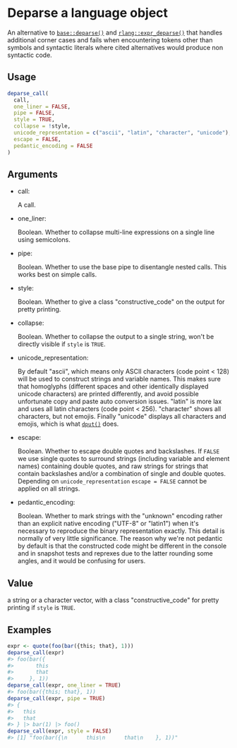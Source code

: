 # Deparse a language object

An alternative to
[`base::deparse()`](https://rdrr.io/r/base/deparse.html) and
[`rlang::expr_deparse()`](https://rlang.r-lib.org/reference/expr_print.html)
that handles additional corner cases and fails when encountering tokens
other than symbols and syntactic literals where cited alternatives would
produce non syntactic code.  
  

## Usage

``` r
deparse_call(
  call,
  one_liner = FALSE,
  pipe = FALSE,
  style = TRUE,
  collapse = !style,
  unicode_representation = c("ascii", "latin", "character", "unicode"),
  escape = FALSE,
  pedantic_encoding = FALSE
)
```

## Arguments

- call:

  A call.

- one_liner:

  Boolean. Whether to collapse multi-line expressions on a single line
  using semicolons.

- pipe:

  Boolean. Whether to use the base pipe to disentangle nested calls.
  This works best on simple calls.

- style:

  Boolean. Whether to give a class "constructive_code" on the output for
  pretty printing.

- collapse:

  Boolean. Whether to collapse the output to a single string, won't be
  directly visible if `style` is `TRUE`.

- unicode_representation:

  By default "ascii", which means only ASCII characters (code point
  \< 128) will be used to construct strings and variable names. This
  makes sure that homoglyphs (different spaces and other identically
  displayed unicode characters) are printed differently, and avoid
  possible unfortunate copy and paste auto conversion issues. "latin" is
  more lax and uses all latin characters (code point \< 256).
  "character" shows all characters, but not emojis. Finally "unicode"
  displays all characters and emojis, which is what
  [`dput()`](https://rdrr.io/r/base/dput.html) does.

- escape:

  Boolean. Whether to escape double quotes and backslashes. If `FALSE`
  we use single quotes to surround strings (including variable and
  element names) containing double quotes, and raw strings for strings
  that contain backslashes and/or a combination of single and double
  quotes. Depending on `unicode_representation` `escape = FALSE` cannot
  be applied on all strings.

- pedantic_encoding:

  Boolean. Whether to mark strings with the "unknown" encoding rather
  than an explicit native encoding ("UTF-8" or "latin1") when it's
  necessary to reproduce the binary representation exactly. This detail
  is normally of very little significance. The reason why we're not
  pedantic by default is that the constructed code might be different in
  the console and in snapshot tests and reprexes due to the latter
  rounding some angles, and it would be confusing for users.

## Value

a string or a character vector, with a class "constructive_code" for
pretty printing if `style` is `TRUE`.

## Examples

``` r
expr <- quote(foo(bar({this; that}, 1)))
deparse_call(expr)
#> foo(bar({
#>       this
#>       that
#>     }, 1))
deparse_call(expr, one_liner = TRUE)
#> foo(bar({this; that}, 1))
deparse_call(expr, pipe = TRUE)
#> {
#>   this
#>   that
#> } |> bar(1) |> foo()
deparse_call(expr, style = FALSE)
#> [1] "foo(bar({\n      this\n      that\n    }, 1))"
```
